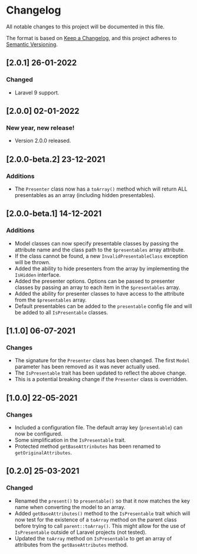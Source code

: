 # Changelog
All notable changes to this project will be documented in this file.

The format is based on [Keep a Changelog](https://keepachangelog.com/en/1.0.0/),
and this project adheres to [Semantic Versioning](https://semver.org/spec/v2.0.0.html).

## [2.0.1] 26-01-2022
### Changed
- Laravel 9 support.

## [2.0.0] 02-01-2022
### New year, new release!
- Version 2.0.0 released.

## [2.0.0-beta.2] 23-12-2021
### Additions
- The `Presenter` class now has a `toArray()` method which will return ALL presentables as an array (including hidden presentables).

## [2.0.0-beta.1] 14-12-2021
### Additions
- Model classes can now specify presentable classes by passing the attribute name and the class path to the `$presentables` array attribute.
- If the class cannot be found, a new `InvalidPresentableClass` exception will be thrown.
- Added the ability to hide presenters from the array by implementing the `IsHidden` interface.
- Added the presenter options. Options can be passed to presenter classes by passing an array to each item in the `$presentables` array.
- Added the ability for presenter classes to have access to the attribute from the `$presentables` array.
- Default presentables can be added to the `presentable` config file and will be added to all `IsPresentable` classes.

## [1.1.0] 06-07-2021
### Changes
- The signature for the `Presenter` class has been changed. The first `Model` parameter has been removed as it was never actually used.
- The `IsPresentable` trait has been updated to reflect the above change.
- This is a potential breaking change if the `Presenter` class is overridden.

## [1.0.0] 22-05-2021
### Changes
- Included a configuration file. The default array key (`presentable`) can now be configured.
- Some simplification in the `IsPresentable` trait.
- Protected method `getBaseAttrinbutes` has been renamed to `getOriginalAttributes`.

## [0.2.0] 25-03-2021
### Changed
- Renamed the `present()` to `presentable()` so that it now matches the key name when converting the model to an array.
- Added `getBaseAttributes()` method to the `IsPresentable` trait which will now test for the existence of a `toArray` method on the parent class before trying to call `parent::toArray()`. This might allow for the use of `IsPresentable` outside of Laravel projects (not tested).
- Updated the `toArray` method on `IsPresentable` to get an array of attributes from the  `getBaseAttributes` method.
